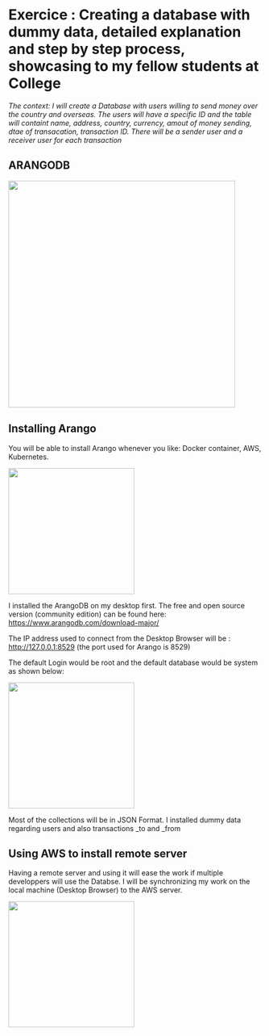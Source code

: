 # Exercice : Creating  a database with dummy data, detailed explanation and step by step process, showcasing to my fellow students at College 

_The context: I will create a Database with users willing to send money over the country and overseas. The users will have a specific ID and the table will containt name, address, country, currency, amout of money sending, dtae of transacation, transaction ID. There will be a sender user and a receiver user for each transaction_


## ARANGODB

<img src="https://github.com/CollegeBoreal/INF1086-201-21H-01/blob/main/P.Projets/300115140/IMAGES/logo.PNG" width="450">

## Installing Arango

You will be able to install Arango whenever you like: Docker container, AWS, Kubernetes.


<img src="https://github.com/CollegeBoreal/INF1086-201-21H-01/blob/main/P.Projets/300115140/IMAGES/logoK.PNG" width="250">

I installed the ArangoDB on my desktop first. The free and open source version (community edition) can be found here:
https://www.arangodb.com/download-major/

The IP address used to connect from the Desktop Browser will be : http://127.0.0.1:8529 (the port used for Arango is 8529)

The default Login would be root and the default database would be system as shown below:

<img src="https://github.com/CollegeBoreal/INF1086-201-21H-01/blob/main/P.Projets/300115140/IMAGES/aran1.PNG" width="250">

Most of the collections will be in JSON Format. I installed dummy data regarding users and also transactions _to and _from

## Using AWS to install remote server

Having a remote server and using it will ease the work if multiple developpers will use the Databse. I will be synchronizing my work on the local machine (Desktop Browser) to the AWS server.

<img src="https://github.com/CollegeBoreal/INF1086-201-21H-01/blob/main/P.Projets/300115140/IMAGES/aran4.jpg" width="250">








